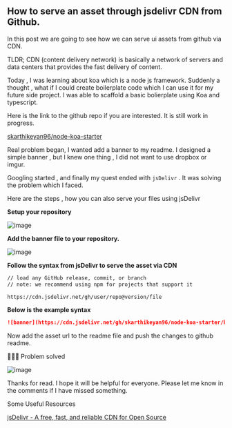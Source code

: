 ## How to serve an asset through jsdelivr CDN from Github.

In this  post we are going to see how we can serve ui assets from github via CDN. 

TLDR; CDN (content delivery network) is basically a network of servers and data centers that provides the fast delivery of content.

Today ,  I was learning about koa which is a node js framework. Suddenly a thought , what if I could create boilerplate code which I can use it for my future side project. I was able to scaffold a basic bolierplate using Koa and typescript. 

Here is the link to the github repo if you are interested. It is still work in progress. 

[skarthikeyan96/node-koa-starter](https://github.com/skarthikeyan96/node-koa-starter)

Real problem began, I wanted add a banner to my readme. I designed a simple banner , but  I knew one thing , I did not want to use dropbox or imgur. 

Googling started , and finally my quest ended with `jsDelivr` . It was solving the  problem which I faced.

Here are the steps , how you can also serve your files using jsDelivr

**Setup your repository** 

![image](https://dev-to-uploads.s3.amazonaws.com/uploads/articles/v19an0mp812rzjtyoqt3.png)


**Add the banner file to your repository.**

![image](https://dev-to-uploads.s3.amazonaws.com/uploads/articles/0dyek29doayrx43jsts2.png)
 

**Follow the syntax from jsDelivr to serve the asset via CDN**

```markdown
// load any GitHub release, commit, or branch
// note: we recommend using npm for projects that support it

https://cdn.jsdelivr.net/gh/user/repo@version/file
```

**Below is the example syntax**

```markdown
![banner](https://cdn.jsdelivr.net/gh/skarthikeyan96/node-koa-starter/banner.png)
```

Now add the asset url to the readme file and push the changes to github readme. 

🎉🎉🎉  Problem solved

![image](https://dev-to-uploads.s3.amazonaws.com/uploads/articles/fktlsdtkqgy5o88nh2ca.png)
 
Thanks for read. I hope it will be helpful for everyone. Please let me know in the comments if I have missed something. 
 
Some Useful Resources

[jsDelivr - A free, fast, and reliable CDN for Open Source](https://www.jsdelivr.com/?docs=gh)